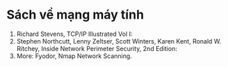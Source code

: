 # Sách về mạng máy tính
1.	Richard Stevens, TCP/IP Illustrated Vol I: 
2.	Stephen Northcutt, Lenny Zeltser, Scott Winters, Karen Kent, Ronald W. Ritchey, Inside Network Perimeter Security, 2nd Edition: 
3.	More:  Fyodor, Nmap Network Scanning.